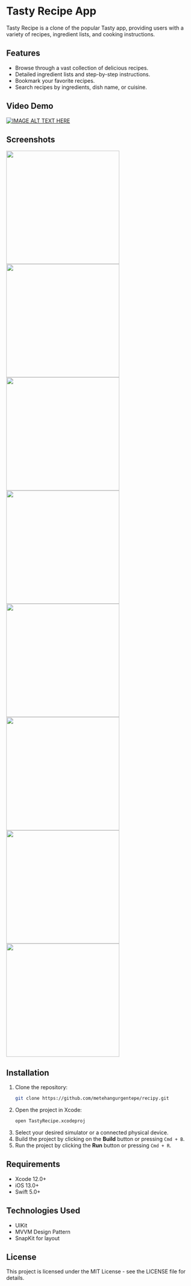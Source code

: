 # Tasty Recipe App

Tasty Recipe is a clone of the popular Tasty app, providing users with a variety of recipes, ingredient lists, and cooking instructions.

## Features

- Browse through a vast collection of delicious recipes.
- Detailed ingredient lists and step-by-step instructions.
- Bookmark your favorite recipes.
- Search recipes by ingredients, dish name, or cuisine.


## Video Demo

[![IMAGE ALT TEXT HERE](https://img.youtube.com/vi/9BC9CtH4kLo/0.jpg)](https://www.youtube.com/watch?v=9BC9CtH4kLo)

## Screenshots

<img src="https://raw.githubusercontent.com/metehangurgentepe/Recipy/refs/heads/main/Screenshot/Simulator%20Screenshot%20-%20iPhone%2011%20Pro%20-%202024-09-21%20at%2011.37.03.png" width="300"/>
<img src="https://raw.githubusercontent.com/metehangurgentepe/Recipy/refs/heads/main/Screenshot/Simulator%20Screenshot%20-%20iPhone%2011%20Pro%20-%202024-09-21%20at%2011.37.08.png" width="300"/>
<img src="https://raw.githubusercontent.com/metehangurgentepe/Recipy/refs/heads/main/Screenshot/Simulator%20Screenshot%20-%20iPhone%2011%20Pro%20-%202024-09-21%20at%2011.37.19.png" width="300"/>
<img src="https://raw.githubusercontent.com/metehangurgentepe/Recipy/refs/heads/main/Screenshot/Simulator%20Screenshot%20-%20iPhone%2011%20Pro%20-%202024-09-21%20at%2011.37.30.png" width="300"/>
<img src="https://raw.githubusercontent.com/metehangurgentepe/Recipy/refs/heads/main/Screenshot/Simulator%20Screenshot%20-%20iPhone%2011%20Pro%20-%202024-09-21%20at%2011.37.33.png" width="300"/>
<img src="https://raw.githubusercontent.com/metehangurgentepe/Recipy/refs/heads/main/Screenshot/Simulator%20Screenshot%20-%20iPhone%2011%20Pro%20-%202024-09-21%20at%2011.37.48.png" width="300"/>
<img src="https://raw.githubusercontent.com/metehangurgentepe/Recipy/refs/heads/main/Screenshot/Simulator%20Screenshot%20-%20iPhone%2011%20Pro%20-%202024-09-21%20at%2011.37.40.png" width="300"/>
<img src="https://raw.githubusercontent.com/metehangurgentepe/Recipy/refs/heads/main/Screenshot/Simulator%20Screenshot%20-%20iPhone%2011%20Pro%20-%202024-09-21%20at%2011.38.00.png" width="300"/>


## Installation

1. Clone the repository:
   ```bash
   git clone https://github.com/metehangurgentepe/recipy.git
   ```
2. Open the project in Xcode:
   ```bash
   open TastyRecipe.xcodeproj
   ```
3. Select your desired simulator or a connected physical device.
4. Build the project by clicking on the **Build** button or pressing `Cmd + B`.
5. Run the project by clicking the **Run** button or pressing `Cmd + R`.

## Requirements

- Xcode 12.0+
- iOS 13.0+
- Swift 5.0+

## Technologies Used

- UIKit
- MVVM Design Pattern
- SnapKit for layout

## License

This project is licensed under the MIT License - see the LICENSE file for details.
